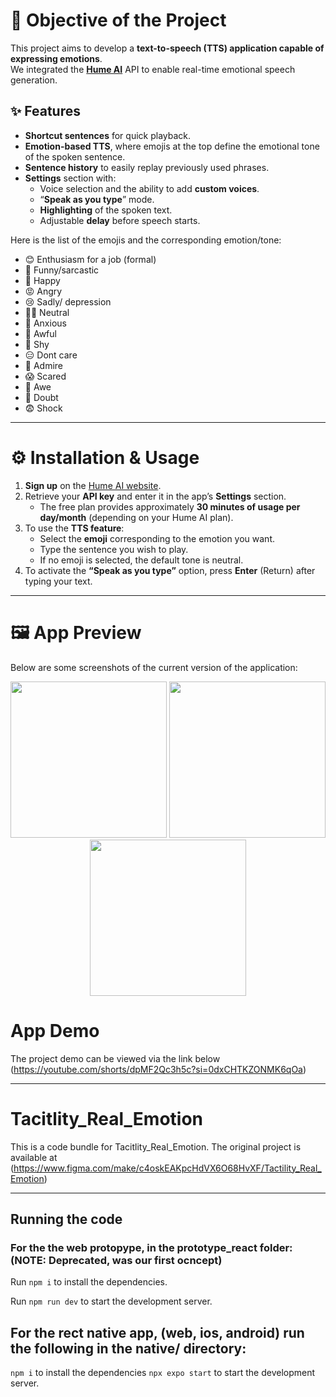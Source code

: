 # 🎯 Objective of the Project

This project aims to develop a **text-to-speech (TTS) application capable of expressing emotions**.  
We integrated the **[Hume AI](https://dev.hume.ai)** API to enable real-time emotional speech generation.

## ✨ Features

- **Shortcut sentences** for quick playback.  
- **Emotion-based TTS**, where emojis at the top define the emotional tone of the spoken sentence.  
- **Sentence history** to easily replay previously used phrases.  
- **Settings** section with:
  - Voice selection and the ability to add **custom voices**.  
  - “**Speak as you type**” mode.  
  - **Highlighting** of the spoken text.  
  - Adjustable **delay** before speech starts.

Here is the list of the emojis and the corresponding emotion/tone:

- 😊 Enthusiasm for a job (formal)
- 🤪 Funny/sarcastic
- 🥳 Happy
- 😡 Angry 
- 😢 Sadly/ depression 
- 👩‍🎓 Neutral
- 🫠 Anxious 
- 🤢 Awful 
- 🙈 Shy
- 😑 Dont care 
- 🤩 Admire
- 😱 Scared
- 🥺 Awe
- 🤔 Doubt
- 😨 Shock
---

# ⚙️ Installation & Usage

1. **Sign up** on the [Hume AI website](https://dev.hume.ai).  
2. Retrieve your **API key** and enter it in the app’s **Settings** section.  
   - The free plan provides approximately **30 minutes of usage per day/month** (depending on your Hume AI plan).  
3. To use the **TTS feature**:
   - Select the **emoji** corresponding to the emotion you want.  
   - Type the sentence you wish to play.
   - If no emoji is selected, the default tone is neutral.
4. To activate the **“Speak as you type”** option, press **Enter** (Return) after typing your text.  

---

# 🖼️ App Preview

Below are some screenshots of the current version of the application:

<p align="center">
  <img src="Images/image1.png" width="250">
  <img src="Images/image2.png" width="250">
  <img src="Images/image3.png" width="250">
</p>

# App Demo
The project demo can be viewed via the link below (https://youtube.com/shorts/dpMF2Qc3h5c?si=0dxCHTKZONMK6qOa)

---
  
  
  
  # Tacitlity_Real_Emotion

  This is a code bundle for Tacitlity_Real_Emotion. The original project is available at (https://www.figma.com/make/c4oskEAKpcHdVX6O68HvXF/Tactility_Real_Emotion)
  
  ---
  ## Running the code

  ### For the the web protopype, in the prototype_react folder: (NOTE: Deprecated, was our first ocncept)
  Run `npm i` to install the dependencies.

  Run `npm run dev` to start the development server.
  ## For the rect native app, (web, ios, android) run the following in the native/ directory:

  `npm i` to install the dependencies
  `npx expo start` to start the development server.
  
